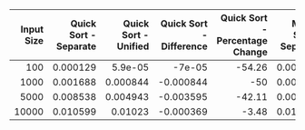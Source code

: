 |   Input Size |   Quick Sort - Separate |   Quick Sort - Unified |   Quick Sort - Difference |   Quick Sort - Percentage Change |   Merge Sort - Separate |   Merge Sort - Unified |   Merge Sort - Difference |   Merge Sort - Percentage Change |   Bubble Sort - Separate |   Bubble Sort - Unified |   Bubble Sort - Difference |   Bubble Sort - Percentage Change |
|-------------:|------------------------:|-----------------------:|--------------------------:|---------------------------------:|------------------------:|-----------------------:|--------------------------:|---------------------------------:|-------------------------:|------------------------:|---------------------------:|----------------------------------:|
|          100 |                0.000129 |               5.9e-05  |                 -7e-05    |                           -54.26 |                0.000266 |               0.000134 |                 -0.000132 |                           -49.62 |                 0.000668 |                0.000292 |                  -0.000376 |                            -56.29 |
|         1000 |                0.001688 |               0.000844 |                 -0.000844 |                           -50    |                0.003201 |               0.002624 |                 -0.000577 |                           -18.03 |                 0.032387 |                0.04091  |                   0.008523 |                             26.32 |
|         5000 |                0.008538 |               0.004943 |                 -0.003595 |                           -42.11 |                0.008248 |               0.008281 |                  3.3e-05  |                             0.4  |                 0.794445 |                0.809155 |                   0.01471  |                              1.85 |
|        10000 |                0.010599 |               0.01023  |                 -0.000369 |                            -3.48 |                0.017767 |               0.017115 |                 -0.000652 |                            -3.67 |                 3.26602  |                3.23972  |                  -0.026296 |                             -0.81 |